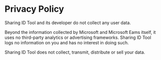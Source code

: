 # Privacy Policy

Sharing ID Tool and its developer do not collect any user data.

Beyond the information collected by Microsoft and Microsoft Eams itself, it uses no third-party analytics or advertising frameworks. Sharing ID Tool logs no information on you and has no interest in doing such.

Sharing ID Tool does not collect, transmit, distribute or sell your data.